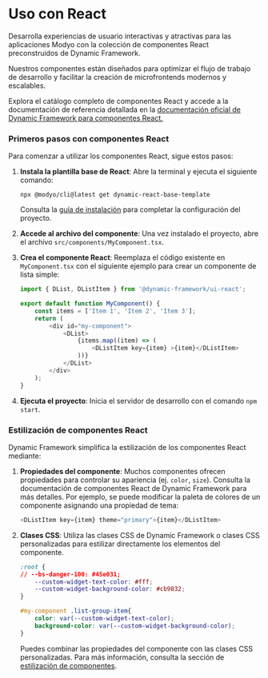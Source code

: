 # Uso con React

Desarrolla experiencias de usuario interactivas y atractivas para las aplicaciones Modyo con la colección de componentes React preconstruidos de Dynamic Framework.

Nuestros componentes están diseñados para optimizar el flujo de trabajo de desarrollo y facilitar la creación de microfrontends modernos y escalables.

Explora el catálogo completo de componentes React y accede a la documentación de referencia detallada en la [documentación oficial de Dynamic Framework para componentes React.](https://react.dynamicframework.dev/)

### Primeros pasos con componentes React

Para comenzar a utilizar los componentes React, sigue estos pasos:

1.  **Instala la plantilla base de React**: Abre la terminal y ejecuta el siguiente comando:

    ```shell
    npx @modyo/cli@latest get dynamic-react-base-template
    ```

    Consulta la [guía de instalación](https://dynamicbanking.co/docs/getting-started) para completar la configuración del proyecto.

2.  **Accede al archivo del componente**: Una vez instalado el proyecto, abre el archivo `src/components/MyComponent.tsx`.

3.  **Crea el componente React**: Reemplaza el código existente en `MyComponent.tsx` con el siguiente ejemplo para crear un componente de lista simple:

    ```javascript
    import { DList, DListItem } from '@dynamic-framework/ui-react';

    export default function MyComponent() {
       	const items = ['Item 1', 'Item 2', 'Item 3'];
       	return (
       		<div id="my-component">
       			<DList>
       				{items.map((item) => (
       					<DListItem key={item} >{item}</DListItem>
       				))}
       			</DList>
       		</div>
       	);
    }
    ```

4.  **Ejecuta el proyecto**: Inicia el servidor de desarrollo con el comando `npm start`.

### Estilización de componentes React

Dynamic Framework simplifica la estilización de los componentes React mediante:

1.  **Propiedades del componente**: Muchos componentes ofrecen propiedades para controlar su apariencia (ej. `color`, `size`). Consulta la documentación de componentes React de Dynamic Framework para más detalles. Por ejemplo, se puede modificar la paleta de colores de un componente asignando una propiedad de tema:

    ```javascript
    <DListItem key={item} theme="primary">{item}</DListItem>
    ```

2.  **Clases CSS**: Utiliza las clases CSS de Dynamic Framework o clases CSS personalizadas para estilizar directamente los elementos del componente.

    ```css
    :root {
    // --bs-danger-100: #45e031;
       	--custom-widget-text-color: #fff;
       	--custom-widget-background-color: #cb9832;
    }

    #my-component .list-group-item{
       	color: var(--custom-widget-text-color);
       	background-color: var(--custom-widget-background-color);
    }
    ```

    Puedes combinar las propiedades del componente con las clases CSS personalizadas. Para más información, consulta la sección de [estilización de componentes](https://dynamicbanking.co/docs/styling-components).
